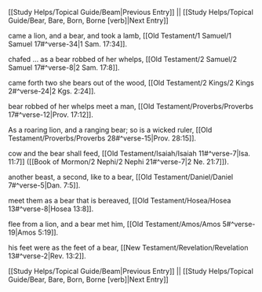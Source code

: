 [[Study Helps/Topical Guide/Beam|Previous Entry]]  ||  [[Study Helps/Topical Guide/Bear, Bare, Born, Borne [verb]|Next Entry]]

 came a lion, and a bear, and took a lamb, [[Old Testament/1 Samuel/1 Samuel 17#^verse-34|1 Sam. 17:34]].

 chafed ... as a bear robbed of her whelps, [[Old Testament/2 Samuel/2 Samuel 17#^verse-8|2 Sam. 17:8]].

 came forth two she bears out of the wood, [[Old Testament/2 Kings/2 Kings 2#^verse-24|2 Kgs. 2:24]].

 bear robbed of her whelps meet a man, [[Old Testament/Proverbs/Proverbs 17#^verse-12|Prov. 17:12]].

 As a roaring lion, and a ranging bear; so is a wicked ruler, [[Old Testament/Proverbs/Proverbs 28#^verse-15|Prov. 28:15]].

 cow and the bear shall feed, [[Old Testament/Isaiah/Isaiah 11#^verse-7|Isa. 11:7]] ([[Book of Mormon/2 Nephi/2 Nephi 21#^verse-7|2 Ne. 21:7]]).

 another beast, a second, like to a bear, [[Old Testament/Daniel/Daniel 7#^verse-5|Dan. 7:5]].

 meet them as a bear that is bereaved, [[Old Testament/Hosea/Hosea 13#^verse-8|Hosea 13:8]].

 flee from a lion, and a bear met him, [[Old Testament/Amos/Amos 5#^verse-19|Amos 5:19]].

 his feet were as the feet of a bear, [[New Testament/Revelation/Revelation 13#^verse-2|Rev. 13:2]].

[[Study Helps/Topical Guide/Beam|Previous Entry]]  ||  [[Study Helps/Topical Guide/Bear, Bare, Born, Borne [verb]|Next Entry]]